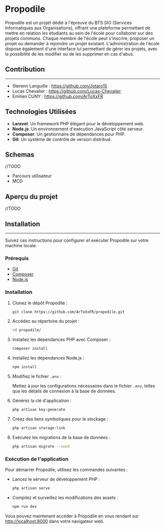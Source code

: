 # Propodile

Propodile est un projet dédié à l'épreuve du BTS SIO (Services Informatiques aux Organisations), offrant une plateforme permettant de mettre en relation les étudiants au sein de l'école pour collaborer sur des projets communs. Chaque membre de l'école peut s'inscrire, proposer un projet ou demander à rejoindre un projet existant. L'administration de l'école dispose également d'une interface lui permettant de gérer les projets, avec la possibilité de les modifier ou de les supprimer en cas d'abus.

## Contribution
----------------------------

- Sterenn Languille : https://github.com/Jotaro15
- Lucas Chevalier : https://github.com/Lucas-Chevalier
- Emilien CUNY : https://github.com/ArToXxFR

## Technologies Utilisées

- **Laravel**: Un framework PHP élégant pour le développement web.
- **Node.js**: Un environnement d'exécution JavaScript côté serveur.
- **Composer**: Un gestionnaire de dépendances pour PHP.
- **Git**: Un système de contrôle de version distribué.

## Schemas

 //TODO
 - Parcours utilisateur
 - MCD

## Aperçu du projet

//TODO

## Installation
----------------------------

Suivez ces instructions pour configurer et exécuter Propodile sur votre machine locale.

### Prérequis

- [Git](https://git-scm.com/)
- [Composer](https://getcomposer.org/)
- [Node.js](https://nodejs.org/)

### Installation

1. Clonez le dépôt Propodile :

    ```bash
    git clone https://github.com/ArToXxFR/propodile.git
    ```

2. Accédez au répertoire du projet :

    ```bash
    cd propodile/
    ```

3. Installez les dépendances PHP avec Composer :

    ```bash
    composer install
    ```

4. Installez les dépendances Node.js :

    ```bash
    npm install
    ```

5. Modifiez le fichier `.env` :

   Mettez à jour les configurations nécessaires dans le fichier `.env`, telles que les détails de connexion à la base de données.

6. Générez la clé d'application :

    ```bash
    php artisan key:generate
    ```

7. Créez des liens symboliques pour le stockage :

    ```bash
    php artisan storage:link
    ```

8. Exécutez les migrations de la base de données :

    ```bash
    php artisan migrate --seed
    ```

### Exécution de l'application

Pour démarrer Propodile, utilisez les commandes suivantes :

- Lancez le serveur de développement PHP :

    ```bash
    php artisan serve
    ```

- Compilez et surveillez les modifications des assets :

    ```bash
    npm run dev
    ```

Vous pouvez maintenant accéder à Propodile en vous rendant sur [http://localhost:8000](http://localhost:8000) dans votre navigateur web.

